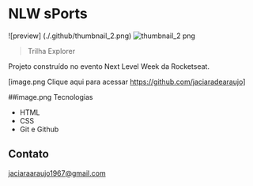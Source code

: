 # NLW sPorts

![preview] (./.github/thumbnail_2.png)
![thumbnail_2 png](https://user-images.githubusercontent.com/109833305/202876386-61e8d5bc-4dd1-41f6-af50-ac96c3454213.png)

> Trilha Explorer

Projeto construído no evento Next Level Week da Rocketseat.

[image.png Clique aqui para acessar https://github.com/jaciaradearaujo]

##image.png Tecnologias

- HTML
- CSS
- Git e Github

## Contato

jaciaraaraujo1967@gmail.com
